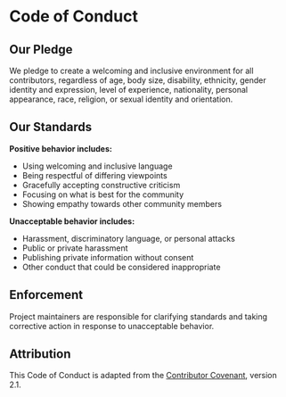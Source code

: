 # Code of Conduct

## Our Pledge

We pledge to create a welcoming and inclusive environment for all contributors, regardless of age, body size, disability, ethnicity, gender identity and expression, level of experience, nationality, personal appearance, race, religion, or sexual identity and orientation.

## Our Standards

**Positive behavior includes:**
- Using welcoming and inclusive language
- Being respectful of differing viewpoints
- Gracefully accepting constructive criticism
- Focusing on what is best for the community
- Showing empathy towards other community members

**Unacceptable behavior includes:**
- Harassment, discriminatory language, or personal attacks
- Public or private harassment
- Publishing private information without consent
- Other conduct that could be considered inappropriate

## Enforcement

Project maintainers are responsible for clarifying standards and taking corrective action in response to unacceptable behavior.

## Attribution

This Code of Conduct is adapted from the [Contributor Covenant](https://www.contributor-covenant.org/), version 2.1.